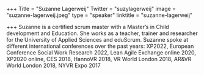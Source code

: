 +++
Title = "Suzanne Lagerweij"
Twitter = "suzylagerweij"
image = "suzanne-lagerweij.jpeg"
type = "speaker"
linktitle = "suzanne-lagerweij"

+++
Suzanne is a certified scrum master with a Master’s in Child development and Education. She works as a teacher, trainer and researcher for the University of Applied Sciences and eduScrum. Suzanne spoke at different international conferences over the past years: XP2022, European Conference Social Work Research 2022, Lean Agile Exchange online 2020, XP2020 online, CES 2018, HannoVR 2018, VR World London 2018, AR&VR World London 2018, NYVR Expo 2017
